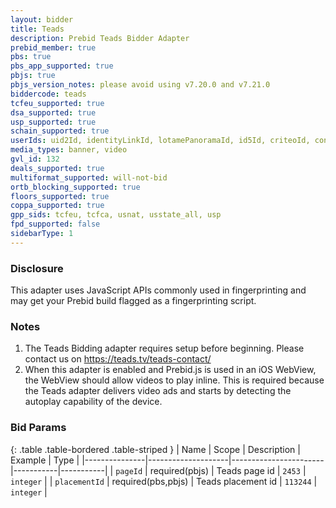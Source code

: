 ```yaml
---
layout: bidder
title: Teads
description: Prebid Teads Bidder Adapter
prebid_member: true
pbs: true
pbs_app_supported: true
pbjs: true
pbjs_version_notes: please avoid using v7.20.0 and v7.21.0
biddercode: teads
tcfeu_supported: true
dsa_supported: true
usp_supported: true
schain_supported: true
userIds: uid2Id, identityLinkId, lotamePanoramaId, id5Id, criteoId, connectId, quantcastId, publinkId, sharedId, merkleId, kinessoId
media_types: banner, video
gvl_id: 132
deals_supported: true
multiformat_supported: will-not-bid
ortb_blocking_supported: true
floors_supported: true
coppa_supported: true
gpp_sids: tcfeu, tcfca, usnat, usstate_all, usp
fpd_supported: false
sidebarType: 1
---
```


### Disclosure

This adapter uses JavaScript APIs commonly used in fingerprinting and may get your Prebid build flagged as a fingerprinting script.

### Notes

1. The Teads Bidding adapter requires setup before beginning. Please contact us on <https://teads.tv/teads-contact/>
2. When this adapter is enabled and Prebid.js is used in an iOS WebView, the WebView should allow videos to play inline. This is required because the Teads adapter delivers video ads and starts by detecting the autoplay capability of the device. 

### Bid Params

{: .table .table-bordered .table-striped }
| Name          | Scope              | Description           | Example   | Type      |
|---------------|--------------------|-----------------------|-----------|-----------|
| `pageId`      | required(pbjs)     | Teads page id         | `2453`    | `integer` |
| `placementId` | required(pbs,pbjs) | Teads placement id    | `113244`  | `integer` |
